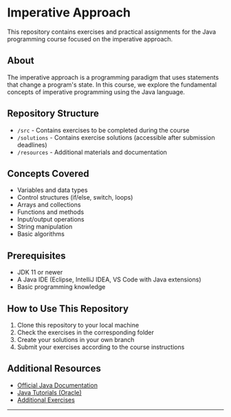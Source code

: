 # Imperative Approach

This repository contains exercises and practical assignments for the Java programming course focused on the imperative approach.

## About

The imperative approach is a programming paradigm that uses statements that change a program's state. In this course, we explore the fundamental concepts of imperative programming using the Java language.

## Repository Structure

-   `/src` - Contains exercises to be completed during the course
-   `/solutions` - Contains exercise solutions (accessible after submission deadlines)
-   `/resources` - Additional materials and documentation

## Concepts Covered

-   Variables and data types
-   Control structures (if/else, switch, loops)
-   Arrays and collections
-   Functions and methods
-   Input/output operations
-   String manipulation
-   Basic algorithms

## Prerequisites

-   JDK 11 or newer
-   A Java IDE (Eclipse, IntelliJ IDEA, VS Code with Java extensions)
-   Basic programming knowledge

## How to Use This Repository

1. Clone this repository to your local machine
2. Check the exercises in the corresponding folder
3. Create your solutions in your own branch
4. Submit your exercises according to the course instructions

## Additional Resources

-   [Official Java Documentation](https://docs.oracle.com/en/java/)
-   [Java Tutorials (Oracle)](https://docs.oracle.com/javase/tutorial/)
-   [Additional Exercises](https://www.codingame.com/playgrounds/20782/exercices-de-base-en-java)

---
